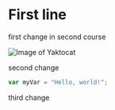 # First line


first change in second course

![Image of Yaktocat](https://octodex.github.com/images/yaktocat.png)

second change

``` javascript
var myVar = "Hello, world!";
```

third change
